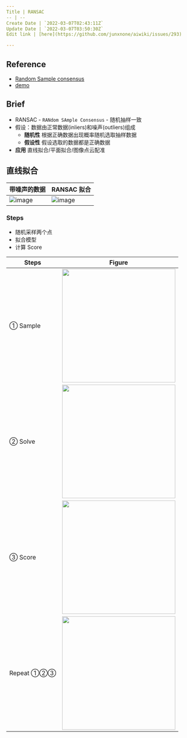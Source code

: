 ```yaml
---
Title | RANSAC
-- | --
Create Date | `2022-03-07T02:43:11Z`
Update Date | `2022-03-07T03:50:30Z`
Edit link | [here](https://github.com/junxnone/aiwiki/issues/293)

---
```

## Reference
- [Random Sample consensus](http://www.ai.sri.com/pubs/files/836.pdf)
- [demo](http://www.visual-experiments.com/demo/ransac.js/)


## Brief
- RANSAC - `RANdom SAmple Consensus` - 随机抽样一致
- 假设：数据由正常数据(inliers)和噪声(outliers)组成
  - **随机性** 根据正确数据出现概率随机选取抽样数据 
  - **假设性**  假设选取的数据都是正确数据
- **应用** 直线拟合/平面拟合/图像点云配准

## 直线拟合

带噪声的数据 | RANSAC 拟合
-- | --
![image](https://user-images.githubusercontent.com/2216970/156961144-fccbc23c-d1c2-4404-a2b2-62ec94cdf064.png) | ![image](https://user-images.githubusercontent.com/2216970/156961163-507c657c-a48a-4786-a146-54a56b3d4aa6.png)

### Steps
- 随机采样两个点
- 拟合模型
- 计算 Score


Steps | Figure
-- | --
① Sample | <img width=300px src="https://user-images.githubusercontent.com/2216970/156963574-ec31b4cc-7a82-4892-9fb6-ea715c8754dc.png">
② Solve |  <img width=300px src="https://user-images.githubusercontent.com/2216970/156963619-1d37b2eb-354e-4a81-bcd4-d09f02ba94ad.png">
③ Score | <img width=300px src="https://user-images.githubusercontent.com/2216970/156963659-8ffee866-4b94-45eb-b575-82f8f0acca59.png">
Repeat ①②③ | <img width=300px src="https://user-images.githubusercontent.com/2216970/156963699-643baaa2-130b-4f8f-908c-04ae52df6a45.png">




